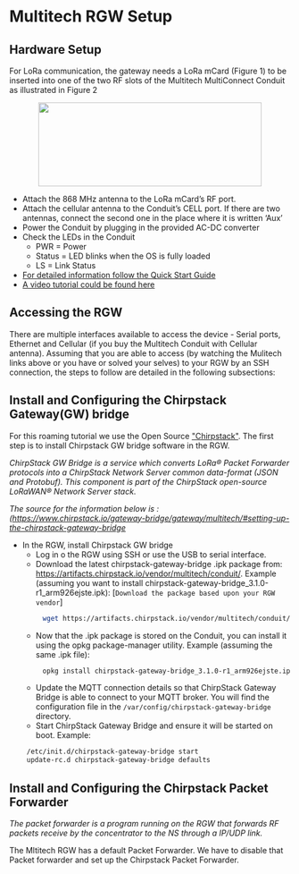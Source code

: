 # Multitech RGW Setup

## Hardware Setup

For LoRa communication, the gateway needs a LoRa mCard (Figure 1) to be inserted into one of the two RF slots of the Multitech MultiConnect Conduit as illustrated in Figure 2

<p align="center">
  <img width="400" height="150" src="https://github.com/sandoche2k/IoTRoam-Tutorial/blob/master/Images/Fig7.png?raw=true">
</p>

 *	Attach the 868 MHz antenna to the LoRa mCard’s RF port.
 *	Attach the cellular antenna to the Conduit’s CELL port. If there are two antennas, connect the second one in the place where it is written ‘Aux’
 *	Power the Conduit by plugging in the provided AC-DC converter
 *	Check the LEDs in the Conduit
    *	PWR = Power
    *	Status = LED blinks when the OS is fully loaded
    *	LS = Link Status
 * [For detailed information follow the Quick Start Guide] 
 * [A video tutorial could be found here] 
 
## Accessing the RGW
 
There are multiple interfaces available to access the device - Serial ports, Ethernet and Cellular (if you buy the Multitech Conduit with Cellular antenna). Assuming that you are able to access (by watching the Mulitech links above or you have or solved your selves) to your RGW by an SSH connection, the steps to follow are detailed in the following subsections:
 
## Install and Configuring the  Chirpstack Gateway(GW) bridge
  
For this roaming tutorial we use the Open Source ["Chirpstack"]. The first step is to install Chirpstack GW bridge software in the RGW.
 
*ChirpStack GW Bridge is a service which converts LoRa® Packet Forwarder protocols into a ChirpStack Network Server common data-format (JSON and Protobuf). This component is part of the ChirpStack open-source LoRaWAN® Network Server stack.*

*The source for the information below is : (https://www.chirpstack.io/gateway-bridge/gateway/multitech/#setting-up-the-chirpstack-gateway-bridge*

 * In the RGW, install Chirpstack GW bridge
    * Log in o the RGW using SSH or use the USB to serial interface.
    * Download the latest chirpstack-gateway-bridge .ipk package from: https://artifacts.chirpstack.io/vendor/multitech/conduit/. Example (assuming you want to install chirpstack-gateway-bridge_3.1.0-r1_arm926ejste.ipk): [```Download the package based upon your RGW vendor```]
     ```sh
          wget https://artifacts.chirpstack.io/vendor/multitech/conduit/chirpstack-gateway-bridge_3.1.0-r1_arm926ejste.ipk 
     ```
    * Now that the .ipk package is stored on the Conduit, you can install it using the opkg package-manager utility. Example (assuming the same .ipk file):
     ```sh
          opkg install chirpstack-gateway-bridge_3.1.0-r1_arm926ejste.ipk
     ```
    * Update the MQTT connection details so that ChirpStack Gateway Bridge is able to connect to your MQTT broker. You will find the configuration file in the ```/var/config/chirpstack-gateway-bridge``` directory.
    * Start ChirpStack Gateway Bridge and ensure it will be started on boot. Example:
     ```sh
      /etc/init.d/chirpstack-gateway-bridge start
      update-rc.d chirpstack-gateway-bridge defaults
     ```

## Install and Configuring the Chirpstack Packet Forwarder

*The packet forwarder is a program running on the RGW that forwards RF packets receive by the concentrator to the NS through a IP/UDP link.*

The Mltitech RGW has a default Packet Forwarder. We have to disable that Packet forwarder and set up the Chirpstack Packet Forwarder.

[For detailed information follow the Quick Start Guide]: https://www.multitech.com/documents/publications/quick-start-guides/82101452L-Conduit-Quick-Start.pdf 
[A video tutorial could be found here]: https://www.multitech.net/developer/software/lora/getting-started-with-lora-conduit-aep/
["Chirpstack"]: https://www.chirpstack.io
